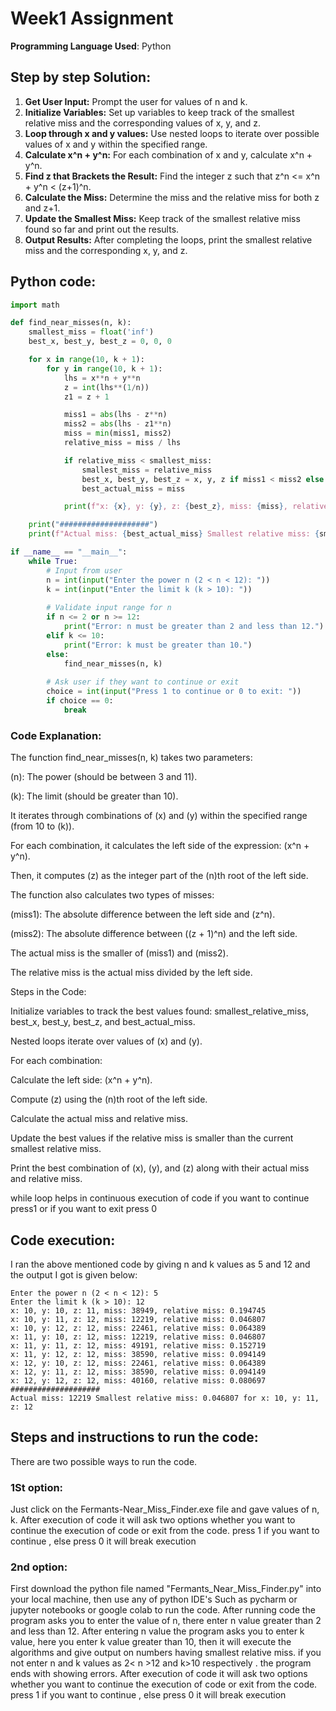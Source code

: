 
# Week1 Assignment
**Programming Language Used**: Python 
## Step by step Solution:

1.	**Get User Input:** Prompt the user for values of n and k.
2.	**Initialize Variables:** Set up variables to keep track of the smallest relative miss and the corresponding values of x, y, and z.
3.	**Loop through x and y values:** Use nested loops to iterate over possible values of x and y within the specified range.
4.	**Calculate x^n + y^n:** For each combination of x and y, calculate x^n + y^n.
5.	**Find z that Brackets the Result:** Find the integer z such that z^n <= x^n + y^n < (z+1)^n.
6.	**Calculate the Miss:** Determine the miss and the relative miss for both z and z+1.
7.	**Update the Smallest Miss:** Keep track of the smallest relative miss found so far and print out the results.
8.	**Output Results:** After completing the loops, print the smallest relative miss and the corresponding x, y, and z.

## Python code:
``` python
import math

def find_near_misses(n, k):
    smallest_miss = float('inf')
    best_x, best_y, best_z = 0, 0, 0

    for x in range(10, k + 1):
        for y in range(10, k + 1):
            lhs = x**n + y**n
            z = int(lhs**(1/n))
            z1 = z + 1

            miss1 = abs(lhs - z**n)
            miss2 = abs(lhs - z1**n)
            miss = min(miss1, miss2)
            relative_miss = miss / lhs

            if relative_miss < smallest_miss:
                smallest_miss = relative_miss
                best_x, best_y, best_z = x, y, z if miss1 < miss2 else z1
                best_actual_miss = miss

            print(f"x: {x}, y: {y}, z: {best_z}, miss: {miss}, relative miss: {relative_miss:.6f}")

    print("####################")
    print(f"Actual miss: {best_actual_miss} Smallest relative miss: {smallest_miss:.6f} for x: {best_x}, y: {best_y}, z: {best_z}")

if __name__ == "__main__":
    while True:
        # Input from user
        n = int(input("Enter the power n (2 < n < 12): "))
        k = int(input("Enter the limit k (k > 10): "))
        
        # Validate input range for n
        if n <= 2 or n >= 12:
            print("Error: n must be greater than 2 and less than 12.")
        elif k <= 10:
            print("Error: k must be greater than 10.")
        else:
            find_near_misses(n, k)
        
        # Ask user if they want to continue or exit
        choice = int(input("Press 1 to continue or 0 to exit: "))
        if choice == 0:
            break
```
### Code Explanation:

The function find_near_misses(n, k) takes two parameters:

(n): The power (should be between 3 and 11).

(k): The limit (should be greater than 10).

It iterates through combinations of (x) and (y) within the specified range (from 10 to (k)).

For each combination, it calculates the left side of the expression: (x^n + y^n).

Then, it computes (z) as the integer part of the (n)th root of the left side.

The function also calculates two types of misses:

(miss1): The absolute difference between the left side and (z^n).

(miss2): The absolute difference between ((z + 1)^n) and the left side.

The actual miss is the smaller of (miss1) and (miss2).

The relative miss is the actual miss divided by the left side.

Steps in the Code:

Initialize variables to track the best values found: smallest_relative_miss, best_x, best_y, best_z, and best_actual_miss.

Nested loops iterate over values of (x) and (y).

For each combination:

Calculate the left side: (x^n + y^n).

Compute (z) using the (n)th root of the left side.

Calculate the actual miss and relative miss.

Update the best values if the relative miss is 
smaller than the current smallest relative miss.

Print the best combination of (x), (y), and (z) along with their actual miss and relative miss.

while loop helps in continuous execution of code if you want to continue press1 or if you want to exit press 0


## Code execution:

I ran the above mentioned code by giving n and k values as 5 and 12 and the output I got is given below:

```
Enter the power n (2 < n < 12): 5
Enter the limit k (k > 10): 12
x: 10, y: 10, z: 11, miss: 38949, relative miss: 0.194745
x: 10, y: 11, z: 12, miss: 12219, relative miss: 0.046807
x: 10, y: 12, z: 12, miss: 22461, relative miss: 0.064389
x: 11, y: 10, z: 12, miss: 12219, relative miss: 0.046807
x: 11, y: 11, z: 12, miss: 49191, relative miss: 0.152719
x: 11, y: 12, z: 12, miss: 38590, relative miss: 0.094149
x: 12, y: 10, z: 12, miss: 22461, relative miss: 0.064389
x: 12, y: 11, z: 12, miss: 38590, relative miss: 0.094149
x: 12, y: 12, z: 12, miss: 40160, relative miss: 0.080697
####################
Actual miss: 12219 Smallest relative miss: 0.046807 for x: 10, y: 11, z: 12
```
## Steps and instructions to run the code:
There are two possible ways to run the code. 
### 1St option:
Just click on  the Fermants-Near_Miss_Finder.exe file and  gave values of n, k. After execution of code it will ask two options whether you want to continue the execution of code or exit from the code. press 1 if you want to continue , else press 0 it will break execution

### 2nd option:
First download the python file named "Fermants_Near_Miss_Finder.py" into your local machine, then use any of python IDE's Such as pycharm or jupyter notebooks or google colab  to run the code. After running code the program asks you to enter the value of n, there enter n value  greater than 2 and less than 12. After entering n value the program asks you to enter k value, here you enter k value greater than 10, then it will execute the algorithms and give output on numbers having smallest relative miss. if you not enter n and k values as 2< n >12 and  k>10 respectively . the program ends with showing errors. After execution of code it will ask two options whether you want to continue the execution of code or exit from the code. press 1 if you want to continue , else press 0 it will break execution








